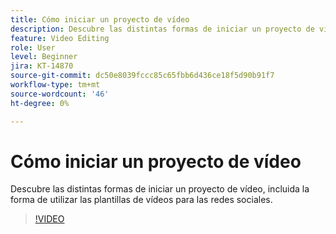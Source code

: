 ```yaml
---
title: Cómo iniciar un proyecto de vídeo
description: Descubre las distintas formas de iniciar un proyecto de vídeo, incluida la forma de utilizar las plantillas de vídeos para las redes sociales
feature: Video Editing
role: User
level: Beginner
jira: KT-14870
source-git-commit: dc50e8039fccc85c65fbb6d436ce18f5d90b91f7
workflow-type: tm+mt
source-wordcount: '46'
ht-degree: 0%

---
```


# Cómo iniciar un proyecto de vídeo

Descubre las distintas formas de iniciar un proyecto de vídeo, incluida la forma de utilizar las plantillas de vídeos para las redes sociales.

>[!VIDEO](https://video.tv.adobe.com/v/3427070?quality=12&learn=on&hidetitle=true)
